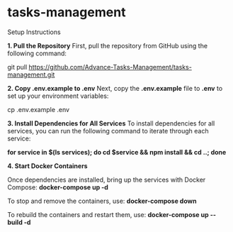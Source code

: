 # tasks-management

Setup Instructions

**1. Pull the Repository**
First, pull the repository from GitHub using the following command:

git pull https://github.com/Advance-Tasks-Management/tasks-management.git


**2. Copy .env.example to .env**
Next, copy the **.env.example** file to **.env** to set up your environment variables:

cp .env.example .env


**3. Install Dependencies for All Services**
To install dependencies for all services, you can run the following command to iterate through each service:

**for service in $(ls services); do cd $service && npm install && cd ..; done**


**4. Start Docker Containers**

Once dependencies are installed, bring up the services with Docker Compose:
**docker-compose up -d**

To stop and remove the containers, use:
**docker-compose down**

To rebuild the containers and restart them, use:
**docker-compose up --build -d**

